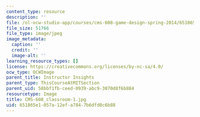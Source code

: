 ```yaml
---
content_type: resource
description: ''
file: /ol-ocw-studio-app/courses/cms-608-game-design-spring-2014/651865e1057a12efa7847b6dfd0c6b88_CMS-608_classroom-1.jpg
file_size: 51766
file_type: image/jpeg
image_metadata:
  caption: ''
  credit: ''
  image-alt: ''
learning_resource_types: []
license: https://creativecommons.org/licenses/by-nc-sa/4.0/
ocw_type: OCWImage
parent_title: Instructor Insights
parent_type: ThisCourseAtMITSection
parent_uid: 58bbf1fb-ceed-0939-abc9-3070d8f6b884
resourcetype: Image
title: CMS-608_classroom-1.jpg
uid: 651865e1-057a-12ef-a784-7b6dfd0c6b88
---
```

